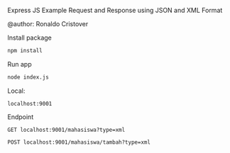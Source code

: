 Express JS Example Request and Response using JSON and XML Format

@author: Ronaldo Cristover

Install package
```bash
npm install
```

Run app 
```bash
node index.js
```


Local: 
```
localhost:9001
```


Endpoint
```
GET localhost:9001/mahasiswa?type=xml
```

```
POST localhost:9001/mahasiswa/tambah?type=xml
```


